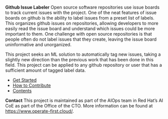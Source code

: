 **Github Issue Labeler**
Open source software repositories use issue boards to track current issues with the project. One of the neat features of issue boards on github is the ability to label issues from a preset list of labels. This organizes github issues on repositories, allowing developers to more easily read the issue board and understand which issues could be more important to them. One challenge with open source repositories is that people often do not label issues that they create, leaving the issue board uninformative and unorganized.

This project seeks an ML solution to automatically tag new issues, taking a slightly new direction than the previous work that has been done in this field. This project can be applied to any github repository or user that has a sufficient amount of tagged label data.

- [Get Started](./get-started.md)
- [How to Contribute](./how-to-contribute.md)
- [Contents](./contents.md)

**Contact**
This project is maintained as part of the AIOps team in Red Hat’s AI CoE as part of the Office of the CTO. More information can be found at https://www.operate-first.cloud/.
